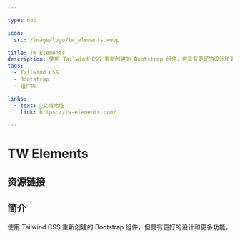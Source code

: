 ```yaml
---

type: doc

icon:
  src: /image/logo/tw_elements.webp

title: TW Elements
description: 使用 Tailwind CSS 重新创建的 Bootstrap 组件，但具有更好的设计和更多功能。
tags:
  - Tailwind CSS
  - Bootstrap
  - 组件库

links:
  - text: 📖文档地址
    link: https://tw-elements.com/

---
```


<ShowLogo />

# TW Elements

<ShowTags />

<ShowBreadcrumb />

## 资源链接

<ShowLinks />

## 简介

使用 Tailwind CSS 重新创建的 Bootstrap 组件，但具有更好的设计和更多功能。
